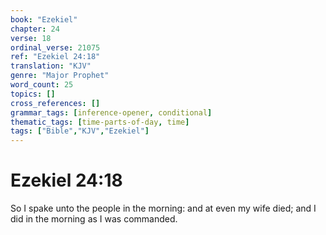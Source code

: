 ```yaml
---
book: "Ezekiel"
chapter: 24
verse: 18
ordinal_verse: 21075
ref: "Ezekiel 24:18"
translation: "KJV"
genre: "Major Prophet"
word_count: 25
topics: []
cross_references: []
grammar_tags: [inference-opener, conditional]
thematic_tags: [time-parts-of-day, time]
tags: ["Bible","KJV","Ezekiel"]
---
```


# Ezekiel 24:18

So I spake unto the people in the morning: and at even my wife died; and I did in the morning as I was commanded.

